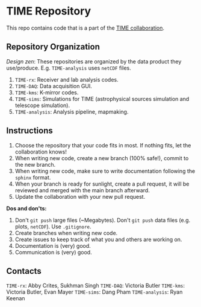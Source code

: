 # TIME Repository
This repo contains code that is a part of the [TIME collaboration](https://ui.adsabs.harvard.edu/abs/2014SPIE.9153E..1WC/abstract).

## Repository Organization
*Design zen*: These repositories are organized by the data product they use/produce. E.g. `TIME-analysis` uses `netCDF` files.

1. `TIME-rx`: Receiver and lab analysis codes.
2. `TIME-DAQ`: Data acquisition GUI.
3. `TIME-kms`:  K-mirror codes.
4. `TIME-sims`: Simulations for TIME (astrophysical sources simulation and telescope simulation).
5. `TIME-analysis`: Analysis pipeline, mapmaking.

## Instructions
1. Choose the repository that your code fits in most. If nothing fits, let the collaboration knows!
2. When writing new code, create a new branch (100% safe!), commit to the new branch.
3. When writing new code, make sure to write documentation following the `sphinx` format.
4. When your branch is ready for sunlight, create a pull request, it will be reviewed and merged with the main branch afterward.
5. Update the collaboration with your new pull request.

**Dos and don'ts:**

1. Don't `git push` large files (~Megabytes). Don't `git push` data files (e.g. plots, `netCDF`). Use `.gitignore`.
2. Create branches when writing new code.
3. Create issues to keep track of what you and others are working on.
4. Documentation is (very) good.
5. Communication is (very) good.

## Contacts
`TIME-rx`: Abby Crites, Sukhman Singh
`TIME-DAQ`: Victoria Butler
`TIME-kms`: Victoria Butler, Evan Mayer
`TIME-sims`: Dang Pham
`TIME-analysis`: Ryan Keenan
